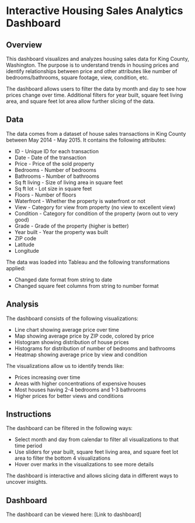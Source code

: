 # Interactive Housing Sales Analytics Dashboard

## Overview

This dashboard visualizes and analyzes housing sales data for King County, Washington. The purpose is to understand trends in housing prices and identify relationships between price and other attributes like number of bedrooms/bathrooms, square footage, view, condition, etc. 

The dashboard allows users to filter the data by month and day to see how prices change over time. Additional filters for year built, square feet living area, and square feet lot area allow further slicing of the data.

## Data

The data comes from a dataset of house sales transactions in King County between May 2014 - May 2015. It contains the following attributes:

- ID - Unique ID for each transaction 
- Date - Date of the transaction
- Price - Price of the sold property 
- Bedrooms - Number of bedrooms 
- Bathrooms - Number of bathrooms
- Sq ft living - Size of living area in square feet
- Sq ft lot - Lot size in square feet 
- Floors - Number of floors
- Waterfront - Whether the property is waterfront or not
- View - Category for view from property (no view to excellent view) 
- Condition - Category for condition of the property (worn out to very good)
- Grade - Grade of the property (higher is better)
- Year built - Year the property was built
- ZIP code
- Latitude 
- Longitude

The data was loaded into Tableau and the following transformations applied:

- Changed date format from string to date
- Changed square feet columns from string to number format

## Analysis

The dashboard consists of the following visualizations:

- Line chart showing average price over time
- Map showing average price by ZIP code, colored by price  
- Histogram showing distribution of house prices
- Histograms for distribution of number of bedrooms and bathrooms
- Heatmap showing average price by view and condition

The visualizations allow us to identify trends like:

- Prices increasing over time
- Areas with higher concentrations of expensive houses
- Most houses having 2-4 bedrooms and 1-3 bathrooms 
- Higher prices for better views and conditions

## Instructions 

The dashboard can be filtered in the following ways:

- Select month and day from calendar to filter all visualizations to that time period
- Use sliders for year built, square feet living area, and square feet lot area to filter the bottom 4 visualizations
- Hover over marks in the visualizations to see more details

The dashboard is interactive and allows slicing data in different ways to uncover insights. 

## Dashboard

The dashboard can be viewed here: [Link to dashboard]
